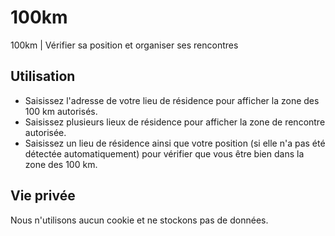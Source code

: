 # 100km
100km | Vérifier sa position et organiser ses rencontres

## Utilisation

*  Saisissez l'adresse de votre lieu de résidence pour afficher la zone des 100 km autorisés.
*  Saisissez plusieurs lieux de résidence pour afficher la zone de rencontre autorisée.
*  Saisissez un lieu de résidence ainsi que votre position (si elle n'a pas été détectée automatiquement) pour vérifier que vous être bien dans la zone des 100 km. 

## Vie privée

Nous n'utilisons aucun cookie et ne stockons pas de données.
